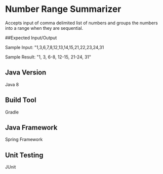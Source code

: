# Number Range Summarizer

Accepts input of comma delimited list of numbers and groups the numbers into a range when they are sequential.

##Expected Input/Output 

Sample Input: "1,3,6,7,8,12,13,14,15,21,22,23,24,31

Sample Result: "1, 3, 6-8, 12-15, 21-24, 31"

## Java Version

Java 8

## Build Tool

Gradle

## Java Framework

Spring Framework 

## Unit Testing

JUnit


